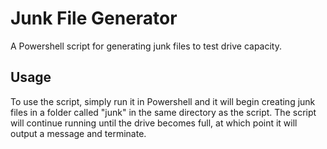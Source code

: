 # Junk File Generator
A Powershell script for generating junk files to test drive capacity.

## Usage
To use the script, simply run it in Powershell and it will begin creating junk files in a folder called "junk" in the same directory as the script. The script will continue running until the drive becomes full, at which point it will output a message and terminate.
